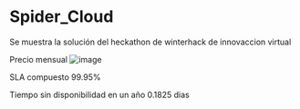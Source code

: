 # Spider_Cloud
Se muestra la solución del heckathon de winterhack de innovaccion virtual

Precio mensual 
![image](https://user-images.githubusercontent.com/23519440/146699233-a37f9cd3-87be-47f0-b801-b60e8d7a9fd7.png)
 


SLA compuesto 
99.95%

Tiempo sin disponibilidad en un año 
0.1825 dias 
